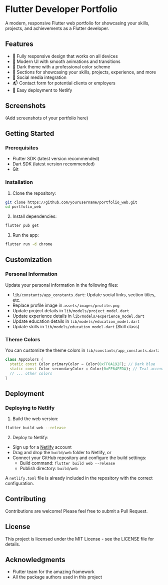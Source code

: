 # Flutter Developer Portfolio

A modern, responsive Flutter web portfolio for showcasing your skills, projects, and achievements as a Flutter developer.

## Features

- 📱 Fully responsive design that works on all devices
- 🎨 Modern UI with smooth animations and transitions
- 🌙 Dark theme with a professional color scheme
- 📝 Sections for showcasing your skills, projects, experience, and more
- 🔗 Social media integration
- 📬 Contact form for potential clients or employers
- 🚀 Easy deployment to Netlify

## Screenshots

(Add screenshots of your portfolio here)

## Getting Started

### Prerequisites

- Flutter SDK (latest version recommended)
- Dart SDK (latest version recommended)
- Git

### Installation

1. Clone the repository:

```bash
git clone https://github.com/yourusername/portfolio_web.git
cd portfolio_web
```

2. Install dependencies:

```bash
flutter pub get
```

3. Run the app:

```bash
flutter run -d chrome
```

## Customization

### Personal Information

Update your personal information in the following files:

- `lib/constants/app_constants.dart`: Update social links, section titles, etc.
- Replace profile image in `assets/images/profile.png`
- Update project details in `lib/models/project_model.dart`
- Update experience details in `lib/models/experience_model.dart`
- Update education details in `lib/models/education_model.dart`
- Update skills in `lib/models/education_model.dart` (Skill class)

### Theme Colors

You can customize the theme colors in `lib/constants/app_constants.dart`:

```dart
class AppColors {
  static const Color primaryColor = Color(0xFF0A192F); // Dark blue
  static const Color secondaryColor = Color(0xFF64FFDA); // Teal accent
  // ... other colors
}
```

## Deployment

### Deploying to Netlify

1. Build the web version:

```bash
flutter build web --release
```

2. Deploy to Netlify:

- Sign up for a [Netlify](https://www.netlify.com/) account
- Drag and drop the `build/web` folder to Netlify, or
- Connect your GitHub repository and configure the build settings:
  - Build command: `flutter build web --release`
  - Publish directory: `build/web`

A `netlify.toml` file is already included in the repository with the correct configuration.

## Contributing

Contributions are welcome! Please feel free to submit a Pull Request.

## License

This project is licensed under the MIT License - see the LICENSE file for details.

## Acknowledgments

- Flutter team for the amazing framework
- All the package authors used in this project
